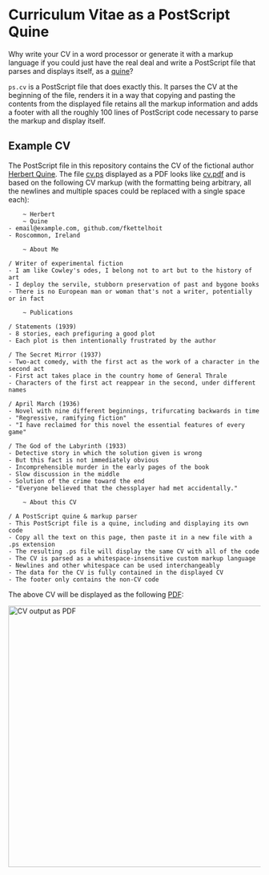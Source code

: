 # Curriculum Vitae as a PostScript Quine

Why write your CV in a word processor or generate it with a markup language if you could just have the real deal and write a PostScript file that parses and displays itself, as a [quine](https://en.wikipedia.org/wiki/Quine_(computing))?

`ps.cv` is a PostScript file that does exactly this. It parses the CV at the beginning of the file, renders it in a way that copying and pasting the contents from the displayed file retains all the markup information and adds a footer with all the roughly 100 lines of PostScript code necessary to parse the markup and display itself.

## Example CV

The PostScript file in this repository contains the CV of the fictional author [Herbert Quine](https://en.wikipedia.org/wiki/An_Examination_of_the_Work_of_Herbert_Quain). The file [cv.ps](cv.ps) displayed as a PDF looks like [cv.pdf](cv.pdf) and is based on the following CV markup (with the formatting being arbitrary, all the newlines and multiple spaces could be replaced with a single space each):

```
    ~ Herbert
    ~ Quine
- email@example.com, github.com/fkettelhoit
- Roscommon, Ireland

    ~ About Me

/ Writer of experimental fiction
- I am like Cowley's odes, I belong not to art but to the history of art
- I deploy the servile, stubborn preservation of past and bygone books
- There is no European man or woman that's not a writer, potentially or in fact

    ~ Publications

/ Statements (1939)
- 8 stories, each prefiguring a good plot
- Each plot is then intentionally frustrated by the author

/ The Secret Mirror (1937)
- Two-act comedy, with the first act as the work of a character in the second act
- First act takes place in the country home of General Thrale
- Characters of the first act reappear in the second, under different names

/ April March (1936)
- Novel with nine different beginnings, trifurcating backwards in time
- "Regressive, ramifying fiction"
- "I have reclaimed for this novel the essential features of every game"

/ The God of the Labyrinth (1933)
- Detective story in which the solution given is wrong
- But this fact is not immediately obvious
- Incomprehensible murder in the early pages of the book
- Slow discussion in the middle
- Solution of the crime toward the end
- "Everyone believed that the chessplayer had met accidentally."

    ~ About this CV

/ A PostScript quine & markup parser
- This PostScript file is a quine, including and displaying its own code
- Copy all the text on this page, then paste it in a new file with a .ps extension
- The resulting .ps file will display the same CV with all of the code
- The CV is parsed as a whitespace-insensitive custom markup language
- Newlines and other whitespace can be used interchangeably
- The data for the CV is fully contained in the displayed CV
- The footer only contains the non-CV code
```

The above CV will be displayed as the following [PDF](cv.pdf):

<img width="521" alt="CV output as PDF" src="https://user-images.githubusercontent.com/358580/127316278-5a636b21-d5c7-4719-9494-62233cb62391.png">

